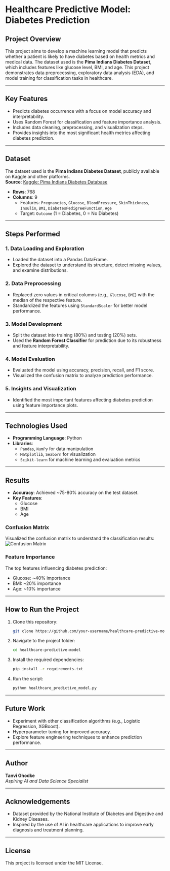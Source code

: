 # **Healthcare Predictive Model: Diabetes Prediction**

## **Project Overview**
This project aims to develop a machine learning model that predicts whether a patient is likely to have diabetes based on health metrics and medical data. The dataset used is the **Pima Indians Diabetes Dataset**, which includes features like glucose level, BMI, and age. This project demonstrates data preprocessing, exploratory data analysis (EDA), and model training for classification tasks in healthcare.

---

## **Key Features**
- Predicts diabetes occurrence with a focus on model accuracy and interpretability.
- Uses Random Forest for classification and feature importance analysis.
- Includes data cleaning, preprocessing, and visualization steps.
- Provides insights into the most significant health metrics affecting diabetes prediction.

---

## **Dataset**
The dataset used is the **Pima Indians Diabetes Dataset**, publicly available on Kaggle and other platforms.  
**Source**: [Kaggle: Pima Indians Diabetes Database](https://www.kaggle.com/datasets/uciml/pima-indians-diabetes-database)  
- **Rows**: 768  
- **Columns**: 9  
  - Features: `Pregnancies`, `Glucose`, `BloodPressure`, `SkinThickness`, `Insulin`, `BMI`, `DiabetesPedigreeFunction`, `Age`
  - Target: `Outcome` (1 = Diabetes, 0 = No Diabetes)

---

## **Steps Performed**
### 1. Data Loading and Exploration
- Loaded the dataset into a Pandas DataFrame.
- Explored the dataset to understand its structure, detect missing values, and examine distributions.

### 2. Data Preprocessing
- Replaced zero values in critical columns (e.g., `Glucose`, `BMI`) with the median of the respective feature.
- Standardized the features using `StandardScaler` for better model performance.

### 3. Model Development
- Split the dataset into training (80%) and testing (20%) sets.
- Used the **Random Forest Classifier** for prediction due to its robustness and feature interpretability.

### 4. Model Evaluation
- Evaluated the model using accuracy, precision, recall, and F1 score.
- Visualized the confusion matrix to analyze prediction performance.

### 5. Insights and Visualization
- Identified the most important features affecting diabetes prediction using feature importance plots.

---

## **Technologies Used**
- **Programming Language**: Python
- **Libraries**: 
  - `Pandas`, `NumPy` for data manipulation
  - `Matplotlib`, `Seaborn` for visualization
  - `Scikit-learn` for machine learning and evaluation metrics

---

## **Results**
- **Accuracy**: Achieved ~75-80% accuracy on the test dataset.
- **Key Features**:
  - Glucose
  - BMI
  - Age

### **Confusion Matrix**
Visualized the confusion matrix to understand the classification results:
![Confusion Matrix](link_to_image_placeholder)

### **Feature Importance**
The top features influencing diabetes prediction:
- Glucose: ~40% importance
- BMI: ~20% importance
- Age: ~10% importance

---

## **How to Run the Project**
1. Clone this repository:
   ```bash
   git clone https://github.com/your-username/healthcare-predictive-model.git
   ```
2. Navigate to the project folder:
   ```bash
   cd healthcare-predictive-model
   ```
3. Install the required dependencies:
   ```bash
   pip install -r requirements.txt
   ```
4. Run the script:
   ```bash
   python healthcare_predictive_model.py
   ```

---

## **Future Work**
- Experiment with other classification algorithms (e.g., Logistic Regression, XGBoost).
- Hyperparameter tuning for improved accuracy.
- Explore feature engineering techniques to enhance prediction performance.

---

## **Author**
**Tanvi Ghodke**  
*Aspiring AI and Data Science Specialist*

---

## **Acknowledgements**
- Dataset provided by the National Institute of Diabetes and Digestive and Kidney Diseases.
- Inspired by the use of AI in healthcare applications to improve early diagnosis and treatment planning.

---

## **License**
This project is licensed under the MIT License.
